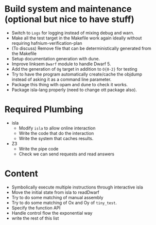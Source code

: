 # Build system and maintenance (optional but nice to have stuff)

 - Switch to `Logs` for logging instead of mixing debug and warn.
 - Make all the test target in the Makefile work again ideally without requiring
   hafnium-verification-plan
 - (To discuss) Remove file that can be deterministically generated from the Makefile
 - Setup documentation generation with dune.
 - Improve linksem `Dwarf` module to handle Dwarf 5.
 - Add the generation of `Og` target in addition to `O{0-2}` for testing
 - Try to have the program automatically create/cache the objdump instead
   of asking it as a command line parameter.
 - Package this thing with opam and dune to check it works.
 - Package isla-lang properly (need to change ott package also).

# Required Plumbing

 - isla
   - Modify `isla` to allow online interaction
   - Write the code that do the interaction
   - Write the system that caches results.
 - Z3
   - Write the pipe code
   - Check we can send requests and read answers

# Content

 - Symbolically execute multiple instructions through interactive isla
 - Move the initial state from isla to readDwarf
 - Try to do some matching of manual assembly
 - Try to do some matching of Ox and Oy of `tiny_test`.
 - Specify the function API
 - Handle control flow the exponential way
 - write the rest of this list

